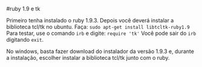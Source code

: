 #ruby 1.9 e tk

Primeiro tenha instalado o ruby 1.9.3. Depois você deverá instalar a biblioteca tcl/tk no ubuntu. Faça:
`
sudo apt-get install libtcltk-ruby1.9
`
Para testar, use o comando `irb` e digite:
`
require 'tk'
`
Você pode sair do `irb` digitando `exit`.

No windows, basta fazer download do instalador da versão 1.9.3 e, durante a instalação, escolher instalar a biblioteca tcl/tk junto com o ruby.
